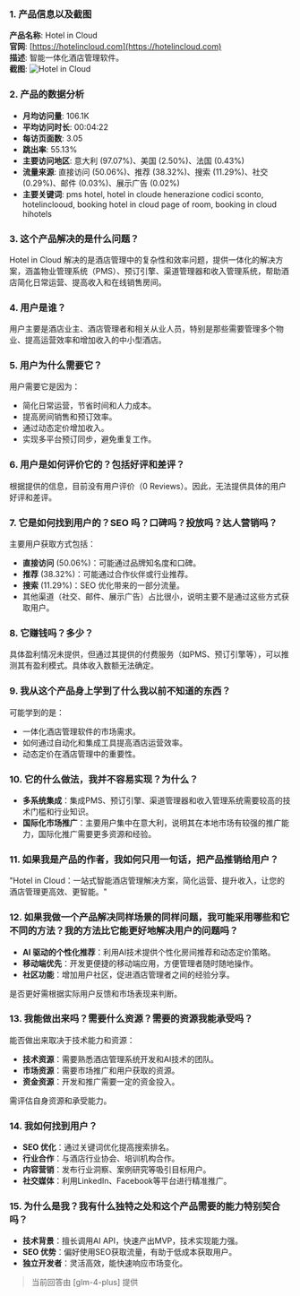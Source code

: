 ### 1. 产品信息以及截图

**产品名称**: Hotel in Cloud  
**官网**: [https://hotelincloud.com](https://hotelincloud.com)  
**描述**: 智能一体化酒店管理软件。  
**截图**: ![Hotel in Cloud](https://cdn-images.toolify.ai/170349950775114550.jpg)

### 2. 产品的数据分析

- **月均访问量**: 106.1K
- **平均访问时长**: 00:04:22
- **每访页面数**: 3.05
- **跳出率**: 55.13%
- **主要访问地区**: 意大利 (97.07%)、美国 (2.50%)、法国 (0.43%)
- **流量来源**: 直接访问 (50.06%)、推荐 (38.32%)、搜索 (11.29%)、社交 (0.29%)、邮件 (0.03%)、展示广告 (0.02%)
- **主要关键词**: pms hotel, hotel in cloude henerazione codici sconto, hotelinclooud, booking hotel in cloud page of room, booking in cloud hihotels

### 3. 这个产品解决的是什么问题？

Hotel in Cloud 解决的是酒店管理中的复杂性和效率问题，提供一体化的解决方案，涵盖物业管理系统（PMS）、预订引擎、渠道管理器和收入管理系统，帮助酒店简化日常运营、提高收入和在线销售房间。

### 4. 用户是谁？

用户主要是酒店业主、酒店管理者和相关从业人员，特别是那些需要管理多个物业、提高运营效率和增加收入的中小型酒店。

### 5. 用户为什么需要它？

用户需要它是因为：
- 简化日常运营，节省时间和人力成本。
- 提高房间销售和预订效率。
- 通过动态定价增加收入。
- 实现多平台预订同步，避免重复工作。

### 6. 用户是如何评价它的？包括好评和差评？

根据提供的信息，目前没有用户评价（0 Reviews）。因此，无法提供具体的用户好评和差评。

### 7. 它是如何找到用户的？SEO 吗？口碑吗？投放吗？达人营销吗？

主要用户获取方式包括：
- **直接访问** (50.06%)：可能通过品牌知名度和口碑。
- **推荐** (38.32%)：可能通过合作伙伴或行业推荐。
- **搜索** (11.29%)：SEO 优化带来的一部分流量。
- 其他渠道（社交、邮件、展示广告）占比很小，说明主要不是通过这些方式获取用户。

### 8. 它赚钱吗？多少？

具体盈利情况未提供，但通过其提供的付费服务（如PMS、预订引擎等），可以推测其有盈利模式。具体收入数额无法确定。

### 9. 我从这个产品身上学到了什么我以前不知道的东西？

可能学到的是：
- 一体化酒店管理软件的市场需求。
- 如何通过自动化和集成工具提高酒店运营效率。
- 动态定价在酒店管理中的重要性。

### 10. 它的什么做法，我并不容易实现？为什么？

- **多系统集成**：集成PMS、预订引擎、渠道管理器和收入管理系统需要较高的技术门槛和行业知识。
- **国际化市场推广**：主要用户集中在意大利，说明其在本地市场有较强的推广能力，国际化推广需要更多资源和经验。

### 11. 如果我是产品的作者，我如何只用一句话，把产品推销给用户？

"Hotel in Cloud：一站式智能酒店管理解决方案，简化运营、提升收入，让您的酒店管理更高效、更智能。"

### 12. 如果我做一个产品解决同样场景的同样问题，我可能采用哪些和它不同的方法？我的方法比它能更好地解决用户的问题吗？

- **AI 驱动的个性化推荐**：利用AI技术提供个性化房间推荐和动态定价策略。
- **移动端优先**：开发更便捷的移动端应用，方便管理者随时随地操作。
- **社区功能**：增加用户社区，促进酒店管理者之间的经验分享。

是否更好需根据实际用户反馈和市场表现来判断。

### 13. 我能做出来吗？需要什么资源？需要的资源我能承受吗？

能否做出来取决于技术能力和资源：
- **技术资源**：需要熟悉酒店管理系统开发和AI技术的团队。
- **市场资源**：需要市场推广和用户获取的资源。
- **资金资源**：开发和推广需要一定的资金投入。

需评估自身资源和承受能力。

### 14. 我如何找到用户？

- **SEO 优化**：通过关键词优化提高搜索排名。
- **行业合作**：与酒店行业协会、培训机构合作。
- **内容营销**：发布行业洞察、案例研究等吸引目标用户。
- **社交媒体**：利用LinkedIn、Facebook等平台进行精准推广。

### 15. 为什么是我？我有什么独特之处和这个产品需要的能力特别契合吗？

- **技术背景**：擅长调用AI API，快速产出MVP，技术实现能力强。
- **SEO 优势**：偏好使用SEO获取流量，有助于低成本获取用户。
- **独立开发者**：灵活高效，能快速响应市场变化。

> 当前回答由 [glm-4-plus] 提供